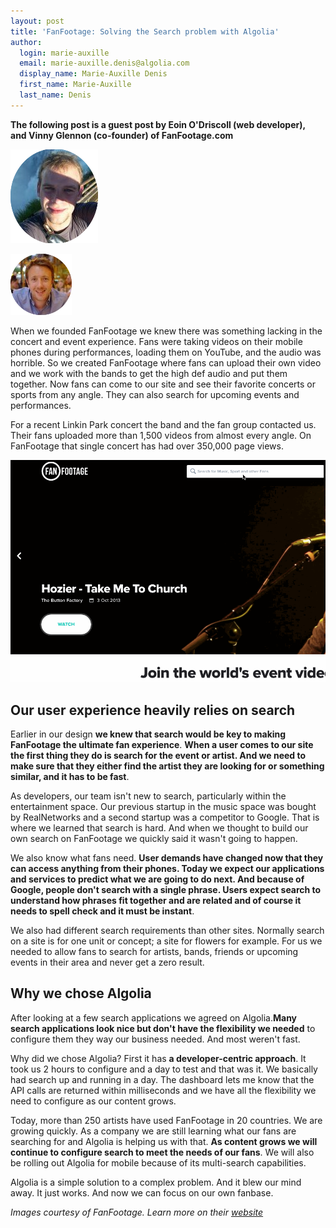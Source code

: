 ```yaml
---
layout: post
title: 'FanFootage: Solving the Search problem with Algolia'
author:
  login: marie-auxille
  email: marie-auxille.denis@algolia.com
  display_name: Marie-Auxille Denis
  first_name: Marie-Auxille
  last_name: Denis
---
```


**The following post is a guest post by Eoin O'Driscoll (web developer), and Vinny Glennon (co-founder) of FanFootage.com**

![vinny][1]

![eoin-o-driscoll][2]

When we founded FanFootage we knew there was something lacking in the concert
and event experience. Fans were taking videos on their mobile phones during
performances, loading them on YouTube, and the audio was horrible. So we
created FanFootage where fans can upload their own video and we work with the
bands to get the high def audio and put them together. Now fans can come to
our site and see their favorite concerts or sports from any angle. They can
also search for upcoming events and performances.

For a recent Linkin Park concert the band and the fan group contacted us.
Their fans uploaded more than 1,500 videos from almost every angle. On
FanFootage that single concert has had over 350,000 page views.

![fanfootage][3]

## Our user experience heavily relies on search

Earlier in our design **we knew that search would be key to making FanFootage
the ultimate fan experience**. **When a user comes to our site the first thing
they do is search for the event or artist. And we need to make sure that they
either find the artist they are looking for or something similar, and it has
to be fast**.

As developers, our team isn't new to search, particularly within the
entertainment space. Our previous startup in the music space was bought by
RealNetworks and a second startup was a competitor to Google. That is where we
learned that search is hard. And when we thought to build our own search on
FanFootage we quickly said it wasn't going to happen.

We also know what fans need. **User demands have changed now that they can
access anything from their phones. Today we expect our applications and
services to predict what we are going to do next. And because of Google,
people don't search with a single phrase. Users expect search to understand
how phrases fit together and are related and of course it needs to spell check
and it must be instant**.

We also had different search requirements than other sites. Normally search on
a site is for one unit or concept; a site for flowers for example. For us we
needed to allow fans to search for artists, bands, friends or upcoming events
in their area and never get a zero result.

## Why we chose Algolia

After looking at a few search applications we agreed on Algolia.**Many search
applications look nice but don't have the flexibility we needed** to configure
them they way our business needed. And most weren't fast.

Why did we chose Algolia? First it has **a developer-centric approach**. It
took us 2 hours to configure and a day to test and that was it. We basically
had search up and running in a day. The dashboard lets me know that the API
calls are returned within milliseconds and we have all the flexibility we need
to configure as our content grows.

Today, more than 250 artists have used FanFootage in 20 countries. We are
growing quickly. As a company we are still learning what our fans are
searching for and Algolia is helping us with that. **As content grows we will
continue to configure search to meet the needs of our fans**. We will also be
rolling out Algolia for mobile because of its multi-search capabilities.

Algolia is a simple solution to a complex problem. And it blew our mind away.
It just works. And now we can focus on our own fanbase.

_Images courtesy of FanFootage. Learn more on their
[website][4]_


[1]: /assets/vinny.png
[2]: /assets/eoin-o-driscoll.png
[3]: /assets/fanfootage.gif
[4]: https://fanfootage.com/
